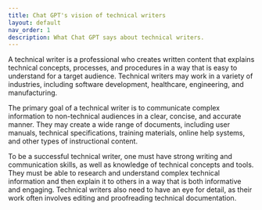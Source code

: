 ```yaml
---
title: Chat GPT's vision of technical writers
layout: default
nav_order: 1
description: What Chat GPT says about technical writers.
---
```


A technical writer is a professional who creates written content that explains technical concepts, processes, and procedures in a way that is easy to understand for a target audience. Technical writers may work in a variety of industries, including software development, healthcare, engineering, and manufacturing.

The primary goal of a technical writer is to communicate complex information to non-technical audiences in a clear, concise, and accurate manner. They may create a wide range of documents, including user manuals, technical specifications, training materials, online help systems, and other types of instructional content.

To be a successful technical writer, one must have strong writing and communication skills, as well as knowledge of technical concepts and tools. They must be able to research and understand complex technical information and then explain it to others in a way that is both informative and engaging. Technical writers also need to have an eye for detail, as their work often involves editing and proofreading technical documentation.